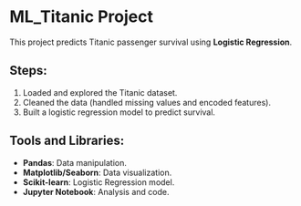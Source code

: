 # ML_Titanic Project

This project predicts Titanic passenger survival using **Logistic Regression**.

## Steps:
1. Loaded and explored the Titanic dataset.
2. Cleaned the data (handled missing values and encoded features).
3. Built a logistic regression model to predict survival.

## Tools and Libraries:
- **Pandas**: Data manipulation.
- **Matplotlib/Seaborn**: Data visualization.
- **Scikit-learn**: Logistic Regression model.
- **Jupyter Notebook**: Analysis and code.

